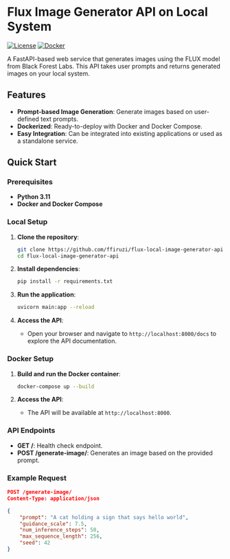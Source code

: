 # Flux Image Generator API on Local System

[![License](https://img.shields.io/badge/license-MIT-blue.svg)](LICENSE)
[![Docker](https://img.shields.io/badge/docker-ready-blue)](https://hub.docker.com/)

A FastAPI-based web service that generates images using the FLUX model from Black Forest Labs. This API takes user prompts and returns generated images on your local system.

## Features

- **Prompt-based Image Generation**: Generate images based on user-defined text prompts.
- **Dockerized**: Ready-to-deploy with Docker and Docker Compose.
- **Easy Integration**: Can be integrated into existing applications or used as a standalone service.

## Quick Start

### Prerequisites

- **Python 3.11**
- **Docker and Docker Compose**

### Local Setup

1. **Clone the repository**:
    ```bash
    git clone https://github.com/ffiruzi/flux-local-image-generator-api.git
    cd flux-local-image-generator-api
    ```

2. **Install dependencies**:
    ```bash
    pip install -r requirements.txt
    ```

3. **Run the application**:
    ```bash
    uvicorn main:app --reload
    ```

4. **Access the API**:
    - Open your browser and navigate to `http://localhost:8000/docs` to explore the API documentation.

### Docker Setup

1. **Build and run the Docker container**:
    ```bash
    docker-compose up --build
    ```

2. **Access the API**:
    - The API will be available at `http://localhost:8000`.

### API Endpoints

- **GET /**: Health check endpoint.
- **POST /generate-image/**: Generates an image based on the provided prompt.

### Example Request

```json
POST /generate-image/
Content-Type: application/json

{
    "prompt": "A cat holding a sign that says hello world",
    "guidance_scale": 7.5,
    "num_inference_steps": 50,
    "max_sequence_length": 256,
    "seed": 42
}
